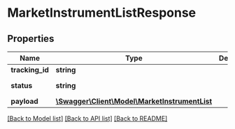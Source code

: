 # MarketInstrumentListResponse

## Properties
Name | Type | Description | Notes
------------ | ------------- | ------------- | -------------
**tracking_id** | **string** |  | 
**status** | **string** |  | [default to 'Ok']
**payload** | [**\Swagger\Client\Model\MarketInstrumentList**](MarketInstrumentList.md) |  | 

[[Back to Model list]](../../README.md#documentation-for-models) [[Back to API list]](../../README.md#documentation-for-api-endpoints) [[Back to README]](../../README.md)

